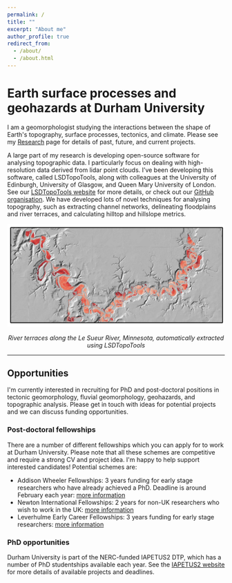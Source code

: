 ```yaml
---
permalink: /
title: ""
excerpt: "About me"
author_profile: true
redirect_from:
  - /about/
  - /about.html
---
```


# Earth surface processes and geohazards at Durham University

I am a geomorphologist studying the interactions between the shape of Earth's topography, surface processes, tectonics, and climate.  Please see my [Research](/research/index.html) page for details of past, future, and current projects.

A large part of my research is developing open-source software for analysing topographic data. I particularly focus on dealing with high-resolution data derived from lidar point clouds.  I’ve been developing this software, called LSDTopoTools, along with colleagues at the University of Edinburgh,  University of Glasgow, and Queen Mary University of London. See our [LSDTopoTools website](lsdtopotools.github.io) for more details, or check out our [GitHub organisation](https://github.com/LSDtopotools). We have developed lots of novel techniques for analysing topography, such as extracting channel networks, delineating floodplains and river terraces, and calculating hilltop and hillslope metrics.

<img src="/images/le_sueur_terraces.png" alt="le sueur" width="1000"/>

<p align ="center">
<i>River terraces along the Le Sueur River, Minnesota, automatically extracted using LSDTopoTools</i>
</p>

---
## Opportunities

I'm currently interested in recruiting for PhD and post-doctoral positions in tectonic geomorphology, fluvial geomorphology, geohazards, and topographic analysis. Please get in touch with ideas for potential projects and we can discuss funding opportunities.

### Post-doctoral fellowships

There are a number of different fellowships which you can apply for to work at Durham University. Please note that all these schemes are competitive and require a strong CV and project idea. I'm happy to help support interested candidates! Potential schemes are:

* Addison Wheeler Fellowships: 3 years funding for early stage researchers who have already achieved a PhD. Deadline is around February each year: [more information](https://www.dur.ac.uk/ias/addisonwheelerfellowships/)
* Newton International Fellowships: 2 years for non-UK researchers who wish to work in the UK: [more information](https://royalsociety.org/grants-schemes-awards/grants/newton-international/)
* Leverhulme Early Career Fellowships: 3 years funding for early stage researchers: [more information](https://www.leverhulme.ac.uk/early-career-fellowships)

### PhD opportunities

Durham University is part of the NERC-funded IAPETUS2 DTP, which has a number of PhD studentships available each year. See the [IAPETUS2 website](http://www.iapetus.ac.uk) for more details of available projects and deadlines.
